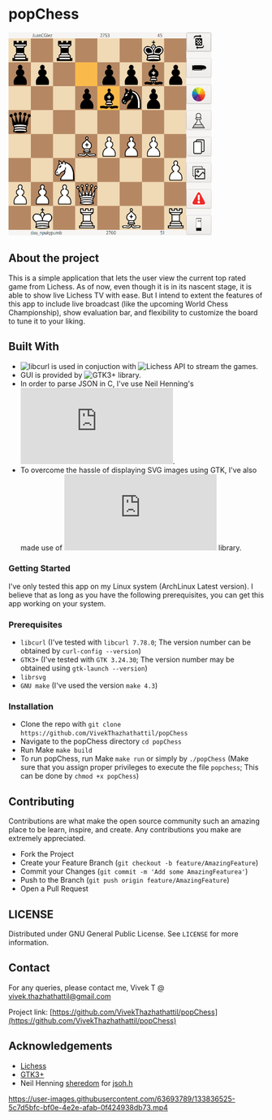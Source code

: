 
# popChess

<p float="left">
<img src="img/progress1.png" width="400" height="400"/>
</p>

## About the project

This is a simple application that lets the user view the current top rated game from Lichess. As of now, even though it is in its nascent stage, it is able to show live Lichess TV with ease. But I intend to extent the features of this app to include live broadcast (like the upcoming World Chess Championship), show evaluation bar, and flexibility to customize the board to tune it to your liking.

## Built With

* ![libcurl](https://curl.se/libcurl/) is used in conjuction with ![Lichess API](https://lichess.org/api) to stream the games.
* GUI is provided by ![GTK3+](https://docs.gtk.org/gtk3/) library.
* In order to parse JSON in C, I've use Neil Henning's ![jsoh.h](https://github.com/sheredom/json.h).
* To overcome the hassle of displaying SVG images using GTK, I've also made use of ![rsvg](https://cran.r-project.org/web/packages/rsvg/index.html) library.

### Getting Started

I've only tested this app on my Linux system (ArchLinux Latest version). I believe that as long as you have the following prerequisites, you can get this app working on your system.

### Prerequisites
* `libcurl` (I've tested with `libcurl 7.78.0`; The version number can be obtained by `curl-config --version`)
* `GTK3+` (I've tested with `GTK 3.24.30`; The version number may be obtained using `gtk-launch --version`)
* `librsvg`
* `GNU make` (I've used the version `make 4.3`)

### Installation
* Clone the repo with `git clone https://github.com/VivekThazhathattil/popChess`
* Navigate to the popChess directory `cd popChess`
* Run Make `make build`
* To run popChess, run Make `make run` or simply by `./popChess` (Make sure that you assign proper privileges to execute the file `popchess`; This can be done by `chmod +x popChess`)

## Contributing

Contributions are what make the open source community such an amazing place to be learn, inspire, and create. Any contributions you make are extremely appreciated.

* Fork the Project
* Create your Feature Branch (`git checkout -b feature/AmazingFeature`)
* Commit your Changes (`git commit -m 'Add some AmazingFeaturea'`)
* Push to the Branch (`git push origin feature/AmazingFeature`)
* Open a Pull Request

## LICENSE 

Distributed under GNU General Public License. See `LICENSE` for more information.

## Contact

For any queries, please contact me, Vivek T @ [vivek.thazhathattil@gmail.com](mailto:vivek.thazhathattil@gmail.com)

Project link: [https://github.com/VivekThazhathattil/popChess](https://github.com/VivekThazhathattil/popChess)

## Acknowledgements

* [Lichess](https://lichess.org/)
* [GTK3+](https://docs.gtk.org/gtk3/)
* Neil Henning [sheredom](https://github.com/sheredom) for [jsoh.h](https://github.com/sheredom/json.h)


https://user-images.githubusercontent.com/63693789/133836525-5c7d5bfc-bf0e-4e2e-afab-0f424938db73.mp4

